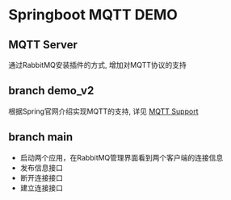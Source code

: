 # Springboot MQTT DEMO

## MQTT Server

通过RabbitMQ安装插件的方式, 增加对MQTT协议的支持

## branch demo_v2 

根据Spring官网介绍实现MQTT的支持, 详见 [MQTT Support](https://docs.spring.io/spring-integration/docs/5.4.13/reference/html/mqtt.html#mqtt)

## branch main

- 启动两个应用，在RabbitMQ管理界面看到两个客户端的连接信息
- 发布信息接口
- 断开连接接口
- 建立连接接口
